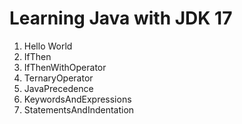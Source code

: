 # Learning Java with JDK 17
1. Hello World
2. IfThen
3. IfThenWithOperator
4. TernaryOperator
5. JavaPrecedence
6. KeywordsAndExpressions
7. StatementsAndIndentation
